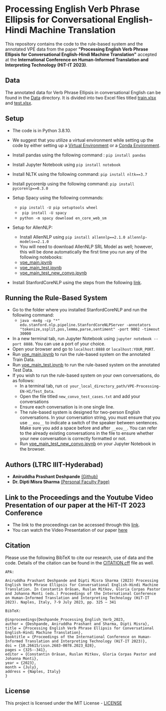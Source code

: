 # Processing English Verb Phrase Ellipsis for Conversational English-Hindi Machine Translation
This repository contains the code to the rule-based system and the annotated VPE data from the paper **"Processing English Verb Phrase Ellipsis for Conversational English-Hindi Machine Translation"** accepted at the **International Conference on Human-Informed Translation and Interpreting Technology (HiT-IT 2023)**. 

## Data
The annotated data for Verb Phrase Ellipsis in conversational English can be found in the [Data](Data) directory. It is divided into two Excel files titled [train.xlsx](Data/train.xlsx) and [test.xlsx](Data/test.xlsx). 

## Setup
* The code is in Python 3.8.10.
* We suggest that you utilize a virtual environment while setting up the code by either setting up a [Virtual Environment](https://docs.python.org/3/library/venv.html) or a [Conda Environment](https://docs.conda.io/projects/conda/en/latest/user-guide/index.html).
* Install pandas using the following command : ```pip install pandas```
* Install Jupyter Notebook using ```pip install notebook```
* Install NLTK using the following command: ```pip install nltk==3.7```
* Install pycorenlp using the following command: ```pip install pycorenlp==0.3.0```
* Setup Spacy using the following commands:
  * ```pip install -U pip setuptools wheel```
  * ``` pip install -U spacy```
  * ```python -m spacy download en_core_web_sm```
* Setup for AllenNLP:
  * Install AllenNLP using ```pip install allennlp==2.1.0 allennlp-models==2.1.0```
  * You will need to download AllenNLP SRL Model as well; however, this will be done automatically the first time you run any of the following notebooks:
  * [vpe_main.ipynb](vpe_main.ipynb)
  * [vpe_main_test.ipynb](vpe_main_test.ipynb)
  * [vpe_main_test_new_convo.ipynb](vpe_main_test_new_convo.ipynb)

* Install StanfordCoreNLP using the steps from the following [link]([https://stanfordnlp.github.io/CoreNLP/download.html](https://stanfordnlp.github.io/CoreNLP/download.html#steps-to-setup-from-the-official-release)).

## Running the Rule-Based System
* Go to the folder where you installed StanfordCoreNLP and run the following command:
  * ```java -mx4g -cp "*" edu.stanford.nlp.pipeline.StanfordCoreNLPServer -annotators "tokenize,ssplit,pos,lemma,parse,sentiment" -port 9002 -timeout 30000```
* In a new terminal tab, run Jupyter Notebook using ```jupyter notebook --port 8888```. You can use a port of your choice.
* Open your browser and go to ```localhost:8888``` or ```localhost:YOUR_PORT```.
* Run [vpe_main.ipynb](vpe_main.ipynb) to run the rule-based system on the annotated Train Data.
* Run [vpe_main_test.ipynb](vpe_main_test.ipynb) to run the rule-based system on the annotated Test Data.
* If you wish to run the rule-based system on your own conversations, do as follows:
  * In a terminal tab, run ```cd your_local_directory_path/VPE-Processing-EN-HI/Test_Data```.
  * Open the file titled ```new_convo_test_cases.txt``` and add your conversations
  * Ensure each conversation is in one single line.
  * The rule-based system is designed for two-person English conversations. In your conversation string, you must ensure that you use ```__eou__``` to indicate a switch of the speaker between sentences. Make sure you add a space before and after ```__eou__```. You can refer to the already existing conversations in the file to ensure whether your new conversation is correctly formatted or not.
  * Run [vpe_main_test_new_convo.ipynb](vpe_main_test_new_convo.ipynb) on your Jupyter Notebook in the browser.

## Authors (LTRC IIIT-Hyderabad)
* **Aniruddha Prashant Deshpande** [(Github)](https://github.com/aniruddhapdeshpande99)
* **Dr. Dipti Misra Sharma** [(Personal Faculty Page)](https://www.iiit.ac.in/people/faculty/dipti/)

## Link to the Proceedings and the Youtube Video Presentation of our paper at the HiT-IT 2023 Conference
* The link to the proceedings can be accessed through this [link](https://hit-it-conference.org/wp-content/uploads/2023/07/HiT-IT-2023-proceedings.pdf).
* You can watch the Video Presentation of our paper [here](https://www.youtube.com/watch?v=xqBwB6rZ6SM)

## Citation
Please use the following BibTeX to cite our research, use of data and the code. Details of the citation can be found in the [CITATION.cff](CITATION.cff) file as well.

```
APA:

Aniruddha Prashant Deshpande and Dipti Misra Sharma (2023) Processing English Verb Phrase Ellipsis for Conversational English-Hindi Machine Translation. In Constantin Orăsan, Ruslan Mitkov, Gloria Corpas Pastor and Johanna Monti (eds.) Proceedings of the International Conference on Human-Informed Translation and Interpreting Technology (HiT-IT 2023). Naples, Italy, 7-9 July 2023, pp. 325 – 341

BibTeX:

@inproceedings{Deshpande_Processing_English_Verb_2023,
author = {Deshpande, Aniruddha Prashant and Sharma, Dipti Misra},
title = {Processing English Verb Phrase Ellipsis for Conversational English-Hindi Machine Translation},
booktitle = {Proceedings of the International Conference on Human-Informed Translation and Interpreting Technology (HiT-IT 2023)},
doi = {10.26615/issn.2683-0078.2023_028},
pages = {325--341},
editor = {Constantin Orăsan, Ruslan Mitkov, Gloria Corpas Pastor and Johanna Monti},
year = {2023},
month = {July},
address = {Naples, Italy}
}
```

## License
This project is licensed under the MIT License - [LICENSE](LICENSE)


